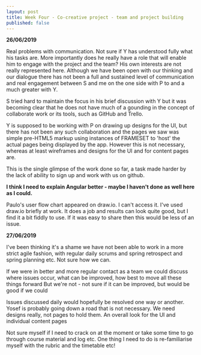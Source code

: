 ```yaml
---
layout: post
title: Week Four - Co-creative project - team and project building
published: false
---
```


**26/06/2019**

Real problems with communication. Not sure if Y has understood fully what his tasks are. More importantly does he really have a role that will enable him to engage with the project and the team? His own interests are not really represented here. Although we have been open with our thinking and our dialogue there has not been a full and sustained level of communication and real engagement between S and me on the one side with P to and a much greater with Y.

S tried hard to maintain the focus in his brief discussion with Y but it was becoming clear that he does not have much of a gounding in the concept of collaborate work or its tools, such as GitHub and Trello. 

Y is supposed to be working with P on drawing up designs for the UI, but there has not been any such collaboration and the pages we saw was simple pre-HTML5 markup using instances of FRAMESET to 'host' the actual pages being displayed by the app. However this is not necessary, whereas at least wireframes and designs for the UI and for content pages are.

This is the single glimpse of the work done so far, a task made harder by the lack of ability to sign up and work with us on github.

**I think I need to explain Angular better - maybe I haven't done as well here as I could.**

Paulo's user flow chart appeared on draw.io. I can't access it. I've used draw.io briefly at work. It does a job and results can look quite good, but I find it a bit fiddly to use. If it was easy to share then this would be less of an issue.


**27/06/2019**

I've been thinking it's a shame we have not been able to work in a more strict agile fashion, with regular daily scrums and spring retrospect and spring planning etc. Not sure how we can.

If we were in better and more regular contact as a team we could discuss where issues occur, what can be improved, how best to move all these things forward
But we're not  - not sure if it can be improved, but would be good if we could

Issues discussed daily would hopefully be resolved one way or another.
Yosef is probably going down a road that is not necessary. We need designs really, not pages to hold them. An overall look for the UI and individual content pages

Not sure myself if I need to crack on at the moment or take some time to go through course material and log etc. One thing I need to do is re-familiarise myself with the rubric and the timetable etc!

